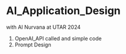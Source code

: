 # AI_Application_Design
with AI Nurvana at UTAR 2024

1) OpenAI_API called and simple code
2) Prompt Design
